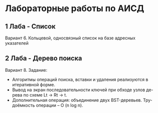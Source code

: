 # Лабораторные работы по АИСД

## 1 Лаба - Список

Вариант 6. Кольцевой, односвязный список на базе адресных указателей

## 2 Лаба - Дерево поиска

Вариант 8. Задание:

* Алгоритмы операций поиска, вставки и удаления реализуются в
итеративной форме.
* Вывод на экран последовательности ключей при обходе узлов де-
рева по схеме Lt → Rt → t.
* Дополнительная операция: объединение двух BST-деревьев. Тру-
доёмкость операции – O (n log n).
